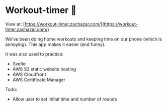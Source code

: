 # Workout-timer 💪

View at: [https://workout-timer.zachazar.com/](https://workout-timer.zachazar.com/)

We've been doing home workouts and keeping time on our phone (which is annoying). This app makes it easier (and funny).

It was also used to practice:

- Svelte
- AWS S3 static website hosting
- AWS Cloudfront
- AWS Certificate Manager

Todo:

- Allow user to set initial time and number of rounds
